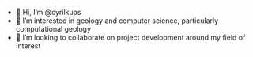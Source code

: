 - 👋 Hi, I’m @cyrilkups
- 👀 I’m interested in geology and computer science, particularly computational geology
- 💞️ I’m looking to collaborate on project development around my field of interest


<!---
cyrilkups/cyrilkups is a ✨ special ✨ repository because its `README.md` (this file) appears on your GitHub profile.
You can click the Preview link to take a look at your changes.
--->
